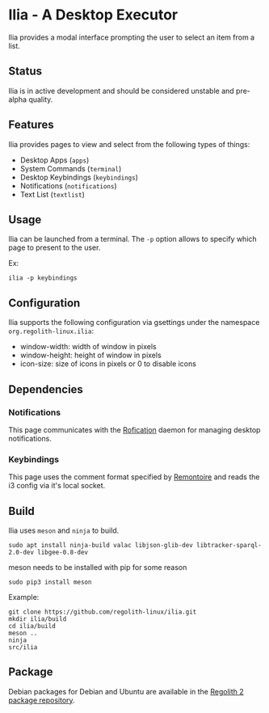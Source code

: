 # Ilia - A Desktop Executor

Ilia provides a modal interface prompting the user to select an item from a list.

## Status

Ilia is in active development and should be considered unstable and pre-alpha quality.

## Features

Ilia provides pages to view and select from the following types of things:
* Desktop Apps (`apps`)
* System Commands (`terminal`)
* Desktop Keybindings (`keybindings`)
* Notifications (`notifications`)
* Text List (`textlist`)

## Usage

Ilia can be launched from a terminal. The `-p` option allows to specify which page to present to the user.

Ex:
```
ilia -p keybindings
```

## Configuration

Ilia supports the following configuration via gsettings under the namespace `org.regolith-linux.ilia`:

* window-width: width of window in pixels
* window-height: height of window in pixels
* icon-size: size of icons in pixels or 0 to disable icons

## Dependencies

### Notifications

This page communicates with the [Rofication](https://github.com/regolith-linux/regolith-rofication) daemon for managing desktop notifications.

### Keybindings

This page uses the comment format specified by [Remontoire](https://github.com/regolith-linux/remontoire) and reads the i3 config via it's local socket.

## Build

Ilia uses `meson` and `ninja` to build.  

```
sudo apt install ninja-build valac libjson-glib-dev libtracker-sparql-2.0-dev libgee-0.8-dev
```
meson needs to be installed with pip for some reason

```
sudo pip3 install meson
```
Example:

```
git clone https://github.com/regolith-linux/ilia.git
mkdir ilia/build
cd ilia/build
meson ..
ninja
src/ilia
```

## Package

Debian packages for Debian and Ubuntu are available in the [Regolith 2 package repository](https://github.com/regolith-linux/package-repo).
